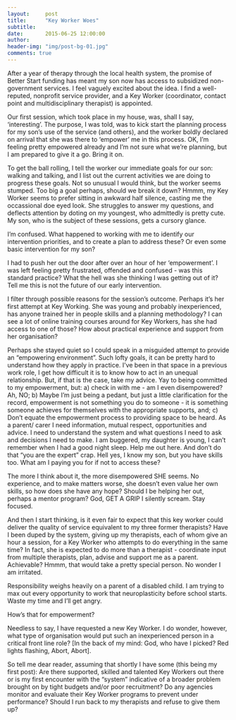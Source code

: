 ```yaml
---
layout:     post
title:      "Key Worker Woes"
subtitle: 
date:       2015-06-25 12:00:00
author:     
header-img: "img/post-bg-01.jpg"
comments: true
---
```



After a year of therapy through the local health system, the promise of Better Start funding has meant my son now has access to subsidized non-government services. I feel vaguely excited about the idea. I find a well-reputed, nonprofit service provider, and a Key Worker (coordinator, contact point and multidisciplinary therapist) is appointed.

Our first session, which took place in my house, was, shall I say, ‘interesting’. The purpose, I was told, was to kick start the planning process for my son’s use of the service (and others), and the worker boldly declared on arrival that she was there to ‘empower’ me in this process. OK, I’m feeling pretty empowered already and I’m not sure what we’re planning, but I am prepared to give it a go. Bring it on. 

To get the ball rolling, I tell the worker our immediate goals for our son: walking and talking, and I list out the current activities we are doing to progress these goals. Not so unusual I would think, but the worker seems stumped. Too big a goal perhaps, should we break it down? Hmmm, my Key Worker seems to prefer sitting in awkward half silence, casting me the occassional doe eyed look. She struggles to answer my questions, and deflects attention by doting on my youngest, who admittedly is pretty cute. My son, who is the subject of these sessions, gets a cursory glance.

I’m confused. What happened to working with me to identify our intervention priorities, and to create a plan to address these? Or even some basic intervention for my son?

I had to push her out the door after over an hour of her ‘empowerment’. I was left feeling pretty frustrated, offended and confused - was this standard practice? What the hell was she thinking I was getting out of it? Tell me this is not the future of our early intervention.

I filter through possible reasons for the session’s outcome. Perhaps it’s her first attempt at Key Working. She was young and probably inexperienced, has anyone trained her in people skills and a planning methodology?  I can see a lot of online training courses around for Key Workers, has she had access to one of those? How about practical experience and support from her organisation?

Perhaps she stayed quiet so I could speak in a misguided attempt to provide an “empowering environment”. Such lofty goals, it can be pretty hard to understand how they apply in practice. I’ve been in that space in a previous work role, I get how difficult it is to know how to act in an unequal relationship. But, if that is the case, take my advice. Yay to being committed to my empowerment, but: a) check in with me - am I even disempowered? Ah, NO; b) Maybe I’m just being a pedant, but just a little clarification for the record, empowerment is not something you do to someone - it is something someone achieves for themselves with the appropriate supports, and; c) Don’t equate the empowerment process to providing space to be heard. As a parent/ carer I need information, mutual respect, opportunities and advice. I need to understand the system and what questions I need to ask and decisions I need to make. I am buggered, my daughter is young, I can’t remember when I had a good night sleep.  Help me out here. And don’t do that “you are the expert” crap. Hell yes, I know my son, but you have skills too. What am I paying you for if not to access these? 

The more I think about it, the more disempowered SHE seems. No experience, and to make matters worse, she doesn’t even value her own skills, so how does she have any hope? Should I be helping her out, perhaps a mentor program? God, GET A GRIP I silently scream. Stay focused. 

And then I start thinking, is it even fair to expect that this key worker could deliver the quality of service equivalent to my three former therapists? Have I been duped by the system, giving up my therapists, each of whom give an hour a session, for a Key Worker who attempts to do everything in the same time? In fact, she is expected to do more than a therapist - coordinate input from multiple therapists, plan, advise and support me as a parent. Achievable? Hmmm, that would take a pretty special person. No wonder I am irritated.

Responsibility weighs heavily on a parent of a disabled child. I am trying to max out every opportunity to work that neuroplasticity before school starts. Waste my time and I’ll get angry.

How’s that for empowerment? 

Needless to say, I have requested a new Key Worker. I do wonder, however, what type of organisation would put such an inexperienced person in a critical front line role? [In the back of my mind: God, who have I picked? Red lights flashing, Abort, Abort].

So tell me dear reader, assuming that shortly I have some (this being my first post): Are there supported, skilled and talented Key Workers out there or is my first encounter with the “system” indicative of a broader problem brought on by tight budgets and/or poor recruitment? Do any agencies monitor and evaluate their Key Worker programs to prevent under performance? Should I run back to my therapists and refuse to give them up?
